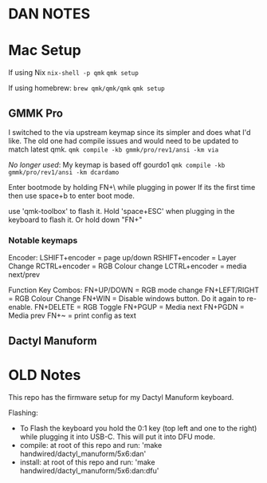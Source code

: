# DAN NOTES

# Mac Setup

If using Nix
`nix-shell -p qmk`
`qmk setup`

If using homebrew:
`brew qmk/qmk/qmk`
`qmk setup`


## GMMK Pro
I switched to the via upstream keymap since its simpler and does what I'd like.  The old one had compile issues 
and would need to be updated to match latest qmk.
`qmk compile -kb gmmk/pro/rev1/ansi -km via`

*No longer used*:
My keymap is based off gourdo1
`qmk compile -kb gmmk/pro/rev1/ansi -km dcardamo`

Enter bootmode by holding FN+\ while plugging in power
If its the first time then use space+b to enter boot mode.

use 'qmk-toolbox' to flash it.
Hold 'space+ESC' when plugging in the keyboard to flash it.  Or hold down "FN+\"

### Notable keymaps
Encoder:
    LSHIFT+encoder = page up/down
    RSHIFT+encoder = Layer Change
    RCTRL+encoder = RGB Colour change
    LCTRL+encoder = media next/prev


Function Key Combos:
    FN+UP/DOWN = RGB mode change
    FN+LEFT/RIGHT = RGB Colour Change
    FN+WIN = Disable windows button.  Do it again to re-enable.
    FN+DELETE = RGB Toggle
    FN+PGUP = Media next
    FN+PGDN = Media prev
    FN+~ = print config as text


## Dactyl Manuform


# OLD Notes

This repo has the firmware setup for my Dactyl Manuform keyboard.

Flashing:

-   To Flash the keyboard you hold the 0:1 key (top left and one to the right) while
    plugging it into USB-C. This will put it into DFU mode.
-   compile: at root of this repo and run: 'make handwired/dactyl_manuform/5x6:dan'
-   install: at root of this repo and run: 'make handwired/dactyl_manuform/5x6:dan:dfu'


